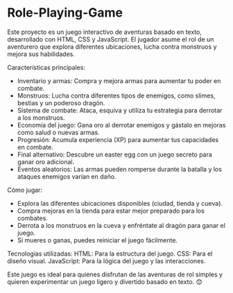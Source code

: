 # Role-Playing-Game

Este proyecto es un juego interactivo de aventuras basado en texto, desarrollado con HTML, CSS y JavaScript. El jugador asume el rol de un aventurero que explora diferentes ubicaciones, lucha contra monstruos y mejora sus habilidades.

Características principales:
- Inventario y armas: Compra y mejora armas para aumentar tu poder en combate.
- Monstruos: Lucha contra diferentes tipos de enemigos, como slimes, bestias y un poderoso dragón.
- Sistema de combate: Ataca, esquiva y utiliza tu estrategia para derrotar a los monstruos.
- Economía del juego: Gana oro al derrotar enemigos y gástalo en mejoras como salud o nuevas armas.
- Progresión: Acumula experiencia (XP) para aumentar tus capacidades en combate.
- Final alternativo: Descubre un easter egg con un juego secreto para ganar oro adicional.
- Eventos aleatorios: Las armas pueden romperse durante la batalla y los ataques enemigos varían en daño.

Cómo jugar:
- Explora las diferentes ubicaciones disponibles (ciudad, tienda y cueva).
- Compra mejoras en la tienda para estar mejor preparado para los combates.
- Derrota a los monstruos en la cueva y enfréntate al dragón para ganar el juego.
- Si mueres o ganas, puedes reiniciar el juego fácilmente.

Tecnologías utilizadas:
HTML: Para la estructura del juego.
CSS: Para el diseño visual.
JavaScript: Para la lógica del juego y las interacciones.

Este juego es ideal para quienes disfrutan de las aventuras de rol simples y quieren experimentar un juego ligero y divertido basado en texto. 😊
